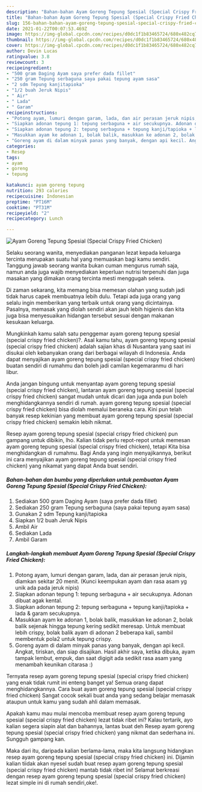 ```yaml
---
description: "Bahan-bahan Ayam Goreng Tepung Spesial (Special Crispy Fried Chicken) yang nikmat Untuk Jualan"
title: "Bahan-bahan Ayam Goreng Tepung Spesial (Special Crispy Fried Chicken) yang nikmat Untuk Jualan"
slug: 156-bahan-bahan-ayam-goreng-tepung-spesial-special-crispy-fried-chicken-yang-nikmat-untuk-jualan
date: 2021-01-22T00:07:53.469Z
image: https://img-global.cpcdn.com/recipes/d0dc1f1b83465724/680x482cq70/ayam-goreng-tepung-spesial-special-crispy-fried-chicken-foto-resep-utama.jpg
thumbnail: https://img-global.cpcdn.com/recipes/d0dc1f1b83465724/680x482cq70/ayam-goreng-tepung-spesial-special-crispy-fried-chicken-foto-resep-utama.jpg
cover: https://img-global.cpcdn.com/recipes/d0dc1f1b83465724/680x482cq70/ayam-goreng-tepung-spesial-special-crispy-fried-chicken-foto-resep-utama.jpg
author: Devin Lucas
ratingvalue: 3.8
reviewcount: 3
recipeingredient:
- "500 gram Daging Ayam saya prefer dada fillet"
- "250 gram Tepung serbaguna saya pakai tepung ayam sasa"
- "2 sdm Tepung kanjitapioka"
- "1/2 buah Jeruk Nipis"
- " Air"
- " Lada"
- " Garam"
recipeinstructions:
- "Potong ayam, lumuri dengan garam, lada, dan air perasan jeruk nipis, diamkan sekitar 20 menit. (Kunci keempukan ayam dan rasa asam yg unik ada pada jeruk nipis)"
- "Siapkan adonan tepung 1: tepung serbaguna + air secukupnya. Adonan dibuat agak kental."
- "Siapkan adonan tepung 2: tepung serbaguna + tepung kanji/tapioka + lada &amp; garam secukupnya."
- "Masukkan ayam ke adonan 1, bolak balik, masukkan ke adonan 2, bolak balik sejenak hingga tepung kering sedikit meresap. Untuk membuat lebih crispy, bolak balik ayam di adonan 2 beberapa kali, sambil membentuk pola2 untuk tepung crispy."
- "Goreng ayam di dalam minyak panas yang banyak, dengan api kecil. Angkat, tiriskan, dan siap disajikan. Hasil akhir saya, ketika dibuka, ayam tampak lembut, empuk, dan saat digigit ada sedikit rasa asam yang menambah keunikan citarasa :)"
categories:
- Resep
tags:
- ayam
- goreng
- tepung

katakunci: ayam goreng tepung 
nutrition: 293 calories
recipecuisine: Indonesian
preptime: "PT16M"
cooktime: "PT31M"
recipeyield: "2"
recipecategory: Lunch

---
```



![Ayam Goreng Tepung Spesial (Special Crispy Fried Chicken)](https://img-global.cpcdn.com/recipes/d0dc1f1b83465724/680x482cq70/ayam-goreng-tepung-spesial-special-crispy-fried-chicken-foto-resep-utama.jpg)

Selaku seorang wanita, menyediakan panganan lezat kepada keluarga tercinta merupakan suatu hal yang memuaskan bagi kamu sendiri. Tanggung jawab seorang  wanita bukan cuman mengurus rumah saja, namun anda juga wajib menyediakan keperluan nutrisi terpenuhi dan juga masakan yang dimakan orang tercinta mesti menggugah selera.

Di zaman  sekarang, kita memang bisa memesan olahan yang sudah jadi tidak harus capek membuatnya lebih dulu. Tetapi ada juga orang yang selalu ingin memberikan yang terbaik untuk orang yang dicintainya. Pasalnya, memasak yang diolah sendiri akan jauh lebih higienis dan kita juga bisa menyesuaikan hidangan tersebut sesuai dengan makanan kesukaan keluarga. 



Mungkinkah kamu salah satu penggemar ayam goreng tepung spesial (special crispy fried chicken)?. Asal kamu tahu, ayam goreng tepung spesial (special crispy fried chicken) adalah sajian khas di Nusantara yang saat ini disukai oleh kebanyakan orang dari berbagai wilayah di Indonesia. Anda dapat menyajikan ayam goreng tepung spesial (special crispy fried chicken) buatan sendiri di rumahmu dan boleh jadi camilan kegemaranmu di hari libur.

Anda jangan bingung untuk menyantap ayam goreng tepung spesial (special crispy fried chicken), lantaran ayam goreng tepung spesial (special crispy fried chicken) sangat mudah untuk dicari dan juga anda pun boleh menghidangkannya sendiri di rumah. ayam goreng tepung spesial (special crispy fried chicken) bisa diolah memalui beraneka cara. Kini pun telah banyak resep kekinian yang membuat ayam goreng tepung spesial (special crispy fried chicken) semakin lebih nikmat.

Resep ayam goreng tepung spesial (special crispy fried chicken) pun gampang untuk dibikin, lho. Kalian tidak perlu repot-repot untuk memesan ayam goreng tepung spesial (special crispy fried chicken), tetapi Kita bisa menghidangkan di rumahmu. Bagi Anda yang ingin menyajikannya, berikut ini cara menyajikan ayam goreng tepung spesial (special crispy fried chicken) yang nikamat yang dapat Anda buat sendiri.

<!--inarticleads1-->

##### Bahan-bahan dan bumbu yang diperlukan untuk pembuatan Ayam Goreng Tepung Spesial (Special Crispy Fried Chicken):

1. Sediakan 500 gram Daging Ayam (saya prefer dada fillet)
1. Sediakan 250 gram Tepung serbaguna (saya pakai tepung ayam sasa)
1. Gunakan 2 sdm Tepung kanji/tapioka
1. Siapkan 1/2 buah Jeruk Nipis
1. Ambil  Air
1. Sediakan  Lada
1. Ambil  Garam




<!--inarticleads2-->

##### Langkah-langkah membuat Ayam Goreng Tepung Spesial (Special Crispy Fried Chicken):

1. Potong ayam, lumuri dengan garam, lada, dan air perasan jeruk nipis, diamkan sekitar 20 menit. (Kunci keempukan ayam dan rasa asam yg unik ada pada jeruk nipis)
1. Siapkan adonan tepung 1: tepung serbaguna + air secukupnya. Adonan dibuat agak kental.
1. Siapkan adonan tepung 2: tepung serbaguna + tepung kanji/tapioka + lada &amp; garam secukupnya.
1. Masukkan ayam ke adonan 1, bolak balik, masukkan ke adonan 2, bolak balik sejenak hingga tepung kering sedikit meresap. Untuk membuat lebih crispy, bolak balik ayam di adonan 2 beberapa kali, sambil membentuk pola2 untuk tepung crispy.
1. Goreng ayam di dalam minyak panas yang banyak, dengan api kecil. Angkat, tiriskan, dan siap disajikan. Hasil akhir saya, ketika dibuka, ayam tampak lembut, empuk, dan saat digigit ada sedikit rasa asam yang menambah keunikan citarasa :)




Ternyata resep ayam goreng tepung spesial (special crispy fried chicken) yang enak tidak rumit ini enteng banget ya! Semua orang dapat menghidangkannya. Cara buat ayam goreng tepung spesial (special crispy fried chicken) Sangat cocok sekali buat anda yang sedang belajar memasak ataupun untuk kamu yang sudah ahli dalam memasak.

Apakah kamu mau mulai mencoba membuat resep ayam goreng tepung spesial (special crispy fried chicken) lezat tidak ribet ini? Kalau tertarik, ayo kalian segera siapin alat dan bahannya, lantas buat deh Resep ayam goreng tepung spesial (special crispy fried chicken) yang nikmat dan sederhana ini. Sungguh gampang kan. 

Maka dari itu, daripada kalian berlama-lama, maka kita langsung hidangkan resep ayam goreng tepung spesial (special crispy fried chicken) ini. Dijamin kalian tiidak akan nyesel sudah buat resep ayam goreng tepung spesial (special crispy fried chicken) mantab tidak ribet ini! Selamat berkreasi dengan resep ayam goreng tepung spesial (special crispy fried chicken) lezat simple ini di rumah sendiri,oke!.


